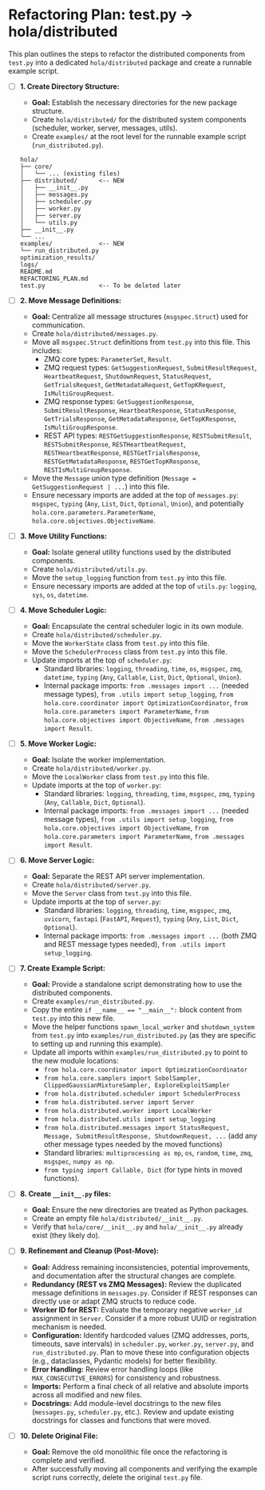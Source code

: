 # Refactoring Plan: test.py -> hola/distributed

This plan outlines the steps to refactor the distributed components from `test.py` into a dedicated `hola/distributed` package and create a runnable example script.

- [ ] **1. Create Directory Structure:**
    - **Goal:** Establish the necessary directories for the new package structure.
    - Create `hola/distributed/` for the distributed system components (scheduler, worker, server, messages, utils).
    - Create `examples/` at the root level for the runnable example script (`run_distributed.py`).
    ```
    hola/
    ├── core/
    │   └── ... (existing files)
    ├── distributed/      <-- NEW
    │   ├── __init__.py
    │   ├── messages.py
    │   ├── scheduler.py
    │   ├── worker.py
    │   ├── server.py
    │   └── utils.py
    ├── __init__.py
    └── ...
    examples/             <-- NEW
    └── run_distributed.py
    optimization_results/
    logs/
    README.md
    REFACTORING_PLAN.md
    test.py               <-- To be deleted later
    ```

- [ ] **2. Move Message Definitions:**
    - **Goal:** Centralize all message structures (`msgspec.Struct`) used for communication.
    - Create `hola/distributed/messages.py`.
    - Move all `msgspec.Struct` definitions from `test.py` into this file. This includes:
        - ZMQ core types: `ParameterSet`, `Result`.
        - ZMQ request types: `GetSuggestionRequest`, `SubmitResultRequest`, `HeartbeatRequest`, `ShutdownRequest`, `StatusRequest`, `GetTrialsRequest`, `GetMetadataRequest`, `GetTopKRequest`, `IsMultiGroupRequest`.
        - ZMQ response types: `GetSuggestionResponse`, `SubmitResultResponse`, `HeartbeatResponse`, `StatusResponse`, `GetTrialsResponse`, `GetMetadataResponse`, `GetTopKResponse`, `IsMultiGroupResponse`.
        - REST API types: `RESTGetSuggestionResponse`, `RESTSubmitResult`, `RESTSubmitResponse`, `RESTHeartbeatRequest`, `RESTHeartbeatResponse`, `RESTGetTrialsResponse`, `RESTGetMetadataResponse`, `RESTGetTopKResponse`, `RESTIsMultiGroupResponse`.
    - Move the `Message` union type definition (`Message = GetSuggestionRequest | ...`) into this file.
    - Ensure necessary imports are added at the top of `messages.py`: `msgspec`, `typing` (`Any`, `List`, `Dict`, `Optional`, `Union`), and potentially `hola.core.parameters.ParameterName`, `hola.core.objectives.ObjectiveName`.

- [ ] **3. Move Utility Functions:**
    - **Goal:** Isolate general utility functions used by the distributed components.
    - Create `hola/distributed/utils.py`.
    - Move the `setup_logging` function from `test.py` into this file.
    - Ensure necessary imports are added at the top of `utils.py`: `logging`, `sys`, `os`, `datetime`.

- [ ] **4. Move Scheduler Logic:**
    - **Goal:** Encapsulate the central scheduler logic in its own module.
    - Create `hola/distributed/scheduler.py`.
    - Move the `WorkerState` class from `test.py` into this file.
    - Move the `SchedulerProcess` class from `test.py` into this file.
    - Update imports at the top of `scheduler.py`:
        - Standard libraries: `logging`, `threading`, `time`, `os`, `msgspec`, `zmq`, `datetime`, `typing` (`Any`, `Callable`, `List`, `Dict`, `Optional`, `Union`).
        - Internal package imports: `from .messages import ...` (needed message types), `from .utils import setup_logging`, `from hola.core.coordinator import OptimizationCoordinator`, `from hola.core.parameters import ParameterName`, `from hola.core.objectives import ObjectiveName`, `from .messages import Result`.

- [ ] **5. Move Worker Logic:**
    - **Goal:** Isolate the worker implementation.
    - Create `hola/distributed/worker.py`.
    - Move the `LocalWorker` class from `test.py` into this file.
    - Update imports at the top of `worker.py`:
        - Standard libraries: `logging`, `threading`, `time`, `msgspec`, `zmq`, `typing` (`Any`, `Callable`, `Dict`, `Optional`).
        - Internal package imports: `from .messages import ...` (needed message types), `from .utils import setup_logging`, `from hola.core.objectives import ObjectiveName`, `from hola.core.parameters import ParameterName`, `from .messages import Result`.

- [ ] **6. Move Server Logic:**
    - **Goal:** Separate the REST API server implementation.
    - Create `hola/distributed/server.py`.
    - Move the `Server` class from `test.py` into this file.
    - Update imports at the top of `server.py`:
        - Standard libraries: `logging`, `threading`, `time`, `msgspec`, `zmq`, `uvicorn`, `fastapi` (`FastAPI`, `Request`), `typing` (`Any`, `List`, `Dict`, `Optional`).
        - Internal package imports: `from .messages import ...` (both ZMQ and REST message types needed), `from .utils import setup_logging`.

- [ ] **7. Create Example Script:**
    - **Goal:** Provide a standalone script demonstrating how to use the distributed components.
    - Create `examples/run_distributed.py`.
    - Copy the entire `if __name__ == "__main__":` block content from `test.py` into this new file.
    - Move the helper functions `spawn_local_worker` and `shutdown_system` from `test.py` into `examples/run_distributed.py` (as they are specific to setting up and running this example).
    - Update all imports within `examples/run_distributed.py` to point to the new module locations:
        - `from hola.core.coordinator import OptimizationCoordinator`
        - `from hola.core.samplers import SobolSampler, ClippedGaussianMixtureSampler, ExploreExploitSampler`
        - `from hola.distributed.scheduler import SchedulerProcess`
        - `from hola.distributed.server import Server`
        - `from hola.distributed.worker import LocalWorker`
        - `from hola.distributed.utils import setup_logging`
        - `from hola.distributed.messages import StatusRequest, Message, SubmitResultResponse, ShutdownRequest, ...` (add any other message types needed by the moved functions)
        - Standard libraries: `multiprocessing as mp`, `os`, `random`, `time`, `zmq`, `msgspec`, `numpy as np`.
        - `from typing import Callable, Dict` (for type hints in moved functions).

- [ ] **8. Create `__init__.py` files:**
    - **Goal:** Ensure the new directories are treated as Python packages.
    - Create an empty file `hola/distributed/__init__.py`.
    - Verify that `hola/core/__init__.py` and `hola/__init__.py` already exist (they likely do).

- [ ] **9. Refinement and Cleanup (Post-Move):**
    - **Goal:** Address remaining inconsistencies, potential improvements, and documentation after the structural changes are complete.
    - **Redundancy (REST vs ZMQ Messages):** Review the duplicated message definitions in `messages.py`. Consider if REST responses can directly use or adapt ZMQ structs to reduce code.
    - **Worker ID for REST:** Evaluate the temporary negative `worker_id` assignment in `Server`. Consider if a more robust UUID or registration mechanism is needed.
    - **Configuration:** Identify hardcoded values (ZMQ addresses, ports, timeouts, save intervals) in `scheduler.py`, `worker.py`, `server.py`, and `run_distributed.py`. Plan to move these into configuration objects (e.g., dataclasses, Pydantic models) for better flexibility.
    - **Error Handling:** Review error handling loops (like `MAX_CONSECUTIVE_ERRORS`) for consistency and robustness.
    - **Imports:** Perform a final check of all relative and absolute imports across all modified and new files.
    - **Docstrings:** Add module-level docstrings to the new files (`messages.py`, `scheduler.py`, etc.). Review and update existing docstrings for classes and functions that were moved.

- [ ] **10. Delete Original File:**
    - **Goal:** Remove the old monolithic file once the refactoring is complete and verified.
    - After successfully moving all components and verifying the example script runs correctly, delete the original `test.py` file.